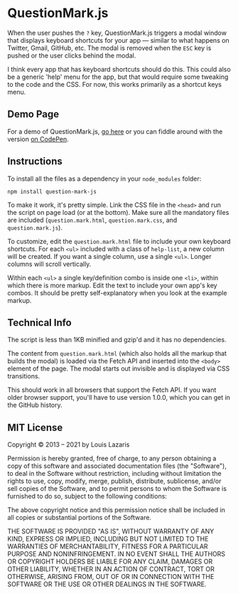 # QuestionMark.js

When the user pushes the `?` key, QuestionMark.js triggers a modal window that displays keyboard shortcuts for your app &mdash; similar to what happens on Twitter, Gmail, GitHub, etc. The modal is removed when the `ESC` key is pushed or the user clicks behind the modal.

I think every app that has keyboard shortcuts should do this. This could also be a generic 'help' menu for the app, but that would require some tweaking to the code and the CSS. For now, this works primarily as a shortcut keys menu.

## Demo Page
For a demo of QuestionMark.js, [go here](https://www.impressivewebs.com/demo-files/question-mark-js/) or you can fiddle around with the version [on CodePen](https://codepen.io/impressivewebs/pen/eJzsw?editors=0010).



## Instructions
To install all the files as a dependency in your `node_modules` folder:

```
npm install question-mark-js
```

To make it work, it's pretty simple. Link the CSS file in the `<head>` and run the script on page load (or at the bottom). Make sure all the mandatory files are included (`question.mark.html`, `question.mark.css`, and `question.mark.js`).

To customize, edit the `question.mark.html` file to include your own keyboard shortcuts. For each `<ul>` included with a class of `help-list`, a new column will be created. If you want a single column, use a single `<ul>`. Longer columns will scroll vertically.

Within each `<ul>` a single key/definition combo is inside one `<li>`, within which there is more markup. Edit the text to include your own app's key combos. It should be pretty self-explanatory when you look at the example markup.



## Technical Info
The script is less than 1KB minified and gzip'd and it has no dependencies.

The content from `question.mark.html` (which also holds all the markup that builds the modal) is loaded via the Fetch API and inserted into the `<body>` element of the page. The modal starts out invisible and is displayed via CSS transitions.

This should work in all browsers that support the Fetch API. If you want older browser support, you'll have to use version 1.0.0, which you can get in the GitHub history.



## MIT License

Copyright © 2013 – 2021 by Louis Lazaris

Permission is hereby granted, free of charge, to any person obtaining a copy
of this software and associated documentation files (the "Software"), to deal
in the Software without restriction, including without limitation the rights
to use, copy, modify, merge, publish, distribute, sublicense, and/or sell
copies of the Software, and to permit persons to whom the Software is
furnished to do so, subject to the following conditions:

The above copyright notice and this permission notice shall be included in all
copies or substantial portions of the Software.

THE SOFTWARE IS PROVIDED "AS IS", WITHOUT WARRANTY OF ANY KIND, EXPRESS OR
IMPLIED, INCLUDING BUT NOT LIMITED TO THE WARRANTIES OF MERCHANTABILITY,
FITNESS FOR A PARTICULAR PURPOSE AND NONINFRINGEMENT. IN NO EVENT SHALL THE
AUTHORS OR COPYRIGHT HOLDERS BE LIABLE FOR ANY CLAIM, DAMAGES OR OTHER
LIABILITY, WHETHER IN AN ACTION OF CONTRACT, TORT OR OTHERWISE, ARISING FROM,
OUT OF OR IN CONNECTION WITH THE SOFTWARE OR THE USE OR OTHER DEALINGS IN THE
SOFTWARE.